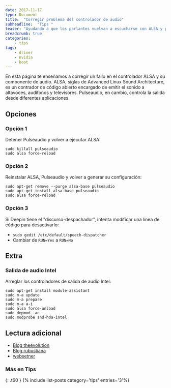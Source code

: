 ```yaml
---
date: 2017-11-17
type: Document
title:  "Corregir problema del controlador de audio"
subheadline:  "Tips "
teaser: "Ayudando a que los parlantes vuelvan a escucharse con ALSA y pulseaudio"
breadcrumb: true
categories:
    - tips
tags:
    - driver
    - nvidia
    - boot
---
```

En esta página te enseñamos a corregir un fallo en el controlador ALSA y su componente de audio. ALSA, siglas de Advanced Linux Sound Architecture, es un contrador de código abierto encargado de emitir el sonido a altavoces, audífonos y televisores. Pulseaudio, en cambio, controla la salida desde diferentes aplicaciones.

## Opciones
### Opción 1
Detener Pulseaudio y volver a ejecutar ALSA:

~~~
sudo killall pulseaudio
sudo alsa force-reload
~~~

### Opción 2
Reinstalar ALSA, Pulseaudio y volver a generar su configuración:

~~~
sudo apt-get remove --purge alsa-base pulseaudio
sudo apt-get install alsa-base pulseaudio
sudo alsa force-reload
~~~

### Opción 3
Si Deepin tiene el "discurso-despachador", intenta modificar una línea de código para desactivarlo:

* `sudo gedit /etc/default/speech-dispatcher`
* Cambiar de `RUN=Yes` a `RUN=No`

## Extra
### Salida de audio Intel
Arreglar los controladores de salida de audio Intel:

~~~
sudo apt-get install module-assistant
sudo m-a update
sudo m-a prepare
sudo m-a a-i
sudo alsa force-unload
sudo depmod -ae
sudo modprobe snd-hda-intel
~~~

## Lectura adicional
* [Blog theevolution](https://theevolution.wordpress.com/2008/08/04/soluciones-a-problemas-comunes-de-linux-ubuntu/)
* [Blog rubustiana](https://robustiana.com/204-solucion-a-los-problemas-de-audio-en-ubuntu-13-10-o-superior)
* [websetner](https://websetnet.com/es/fix-sound-problem-ubuntu/)

### Más en Tips
{: .t60 }
{% include list-posts category='tips' entries='3'%}
